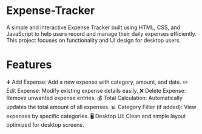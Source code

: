 # Expense-Tracker
A simple and interactive Expense Tracker built using HTML, CSS, and JavaScript to help users record and manage their daily expenses efficiently.
This project focuses on functionality and UI design for desktop users.

# Features
➕ Add Expense: Add a new expense with category, amount, and date.
✏️ Edit Expense: Modify existing expense details easily.
❌ Delete Expense: Remove unwanted expense entries.
💰 Total Calculation: Automatically updates the total amount of all expenses.
📊 Category Filter (if added): View expenses by specific categories.
🖥️ Desktop UI: Clean and simple layout optimized for desktop screens.
